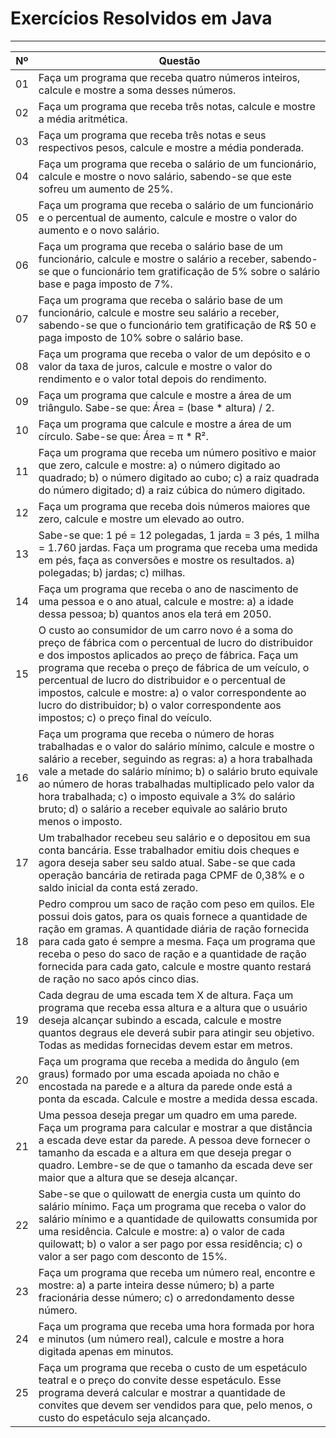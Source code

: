 # Exercícios Resolvidos em Java
-----
| **Nº** | **Questão**                                                                                             |
|--------|----------------------------------------------------------------------------------------------------------|
| 01     | Faça um programa que receba quatro números inteiros, calcule e mostre a soma desses números.              |
| 02     | Faça um programa que receba três notas, calcule e mostre a média aritmética.                              |
| 03     | Faça um programa que receba três notas e seus respectivos pesos, calcule e mostre a média ponderada.      |
| 04     | Faça um programa que receba o salário de um funcionário, calcule e mostre o novo salário, sabendo-se que este sofreu um aumento de 25%. |
| 05     | Faça um programa que receba o salário de um funcionário e o percentual de aumento, calcule e mostre o valor do aumento e o novo salário. |
| 06     | Faça um programa que receba o salário base de um funcionário, calcule e mostre o salário a receber, sabendo-se que o funcionário tem gratificação de 5% sobre o salário base e paga imposto de 7%. |
| 07     | Faça um programa que receba o salário base de um funcionário, calcule e mostre seu salário a receber, sabendo-se que o funcionário tem gratificação de R$ 50 e paga imposto de 10% sobre o salário base. |
| 08     | Faça um programa que receba o valor de um depósito e o valor da taxa de juros, calcule e mostre o valor do rendimento e o valor total depois do rendimento. |
| 09     | Faça um programa que calcule e mostre a área de um triângulo. Sabe-se que: Área = (base * altura) / 2. |
| 10     | Faça um programa que calcule e mostre a área de um círculo. Sabe-se que: Área = π * R². |
| 11     | Faça um programa que receba um número positivo e maior que zero, calcule e mostre: a) o número digitado ao quadrado; b) o número digitado ao cubo; c) a raiz quadrada do número digitado; d) a raiz cúbica do número digitado. |
| 12     | Faça um programa que receba dois números maiores que zero, calcule e mostre um elevado ao outro.          |
| 13     | Sabe-se que: 1 pé = 12 polegadas, 1 jarda = 3 pés, 1 milha = 1.760 jardas. Faça um programa que receba uma medida em pés, faça as conversões e mostre os resultados. a) polegadas; b) jardas; c) milhas. |
| 14     | Faça um programa que receba o ano de nascimento de uma pessoa e o ano atual, calcule e mostre: a) a idade dessa pessoa; b) quantos anos ela terá em 2050. |
| 15     | O custo ao consumidor de um carro novo é a soma do preço de fábrica com o percentual de lucro do distribuidor e dos impostos aplicados ao preço de fábrica. Faça um programa que receba o preço de fábrica de um veículo, o percentual de lucro do distribuidor e o percentual de impostos, calcule e mostre: a) o valor correspondente ao lucro do distribuidor; b) o valor correspondente aos impostos; c) o preço final do veículo. |
| 16     | Faça um programa que receba o número de horas trabalhadas e o valor do salário mínimo, calcule e mostre o salário a receber, seguindo as regras: a) a hora trabalhada vale a metade do salário mínimo; b) o salário bruto equivale ao número de horas trabalhadas multiplicado pelo valor da hora trabalhada; c) o imposto equivale a 3% do salário bruto; d) o salário a receber equivale ao salário bruto menos o imposto. |
| 17     | Um trabalhador recebeu seu salário e o depositou em sua conta bancária. Esse trabalhador emitiu dois cheques e agora deseja saber seu saldo atual. Sabe-se que cada operação bancária de retirada paga CPMF de 0,38% e o saldo inicial da conta está zerado. |
| 18     | Pedro comprou um saco de ração com peso em quilos. Ele possui dois gatos, para os quais fornece a quantidade de ração em gramas. A quantidade diária de ração fornecida para cada gato é sempre a mesma. Faça um programa que receba o peso do saco de ração e a quantidade de ração fornecida para cada gato, calcule e mostre quanto restará de ração no saco após cinco dias. |
| 19     | Cada degrau de uma escada tem X de altura. Faça um programa que receba essa altura e a altura que o usuário deseja alcançar subindo a escada, calcule e mostre quantos degraus ele deverá subir para atingir seu objetivo. Todas as medidas fornecidas devem estar em metros. |
| 20     | Faça um programa que receba a medida do ângulo (em graus) formado por uma escada apoiada no chão e encostada na parede e a altura da parede onde está a ponta da escada. Calcule e mostre a medida dessa escada. |
| 21     | Uma pessoa deseja pregar um quadro em uma parede. Faça um programa para calcular e mostrar a que distância a escada deve estar da parede. A pessoa deve fornecer o tamanho da escada e a altura em que deseja pregar o quadro. Lembre-se de que o tamanho da escada deve ser maior que a altura que se deseja alcançar. |
| 22     | Sabe-se que o quilowatt de energia custa um quinto do salário mínimo. Faça um programa que receba o valor do salário mínimo e a quantidade de quilowatts consumida por uma residência. Calcule e mostre: a) o valor de cada quilowatt; b) o valor a ser pago por essa residência; c) o valor a ser pago com desconto de 15%. |
| 23     | Faça um programa que receba um número real, encontre e mostre: a) a parte inteira desse número; b) a parte fracionária desse número; c) o arredondamento desse número. |
| 24     | Faça um programa que receba uma hora formada por hora e minutos (um número real), calcule e mostre a hora digitada apenas em minutos. |
| 25     | Faça um programa que receba o custo de um espetáculo teatral e o preço do convite desse espetáculo. Esse programa deverá calcular e mostrar a quantidade de convites que devem ser vendidos para que, pelo menos, o custo do espetáculo seja alcançado. |
